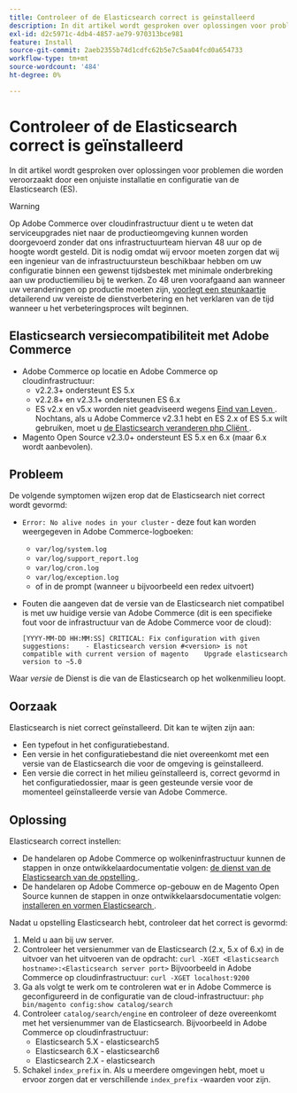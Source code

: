 ```yaml
---
title: Controleer of de Elasticsearch correct is geïnstalleerd
description: In dit artikel wordt gesproken over oplossingen voor problemen die worden veroorzaakt door een onjuiste installatie en configuratie van de Elasticsearch (ES).
exl-id: d2c5971c-4db4-4857-ae79-970313bce981
feature: Install
source-git-commit: 2aeb2355b74d1cdfc62b5e7c5aa04fcd0a654733
workflow-type: tm+mt
source-wordcount: '484'
ht-degree: 0%

---
```


# Controleer of de Elasticsearch correct is geïnstalleerd

In dit artikel wordt gesproken over oplossingen voor problemen die worden veroorzaakt door een onjuiste installatie en configuratie van de Elasticsearch (ES).

>[!WARNING]
>
>Op Adobe Commerce over cloudinfrastructuur dient u te weten dat serviceupgrades niet naar de productieomgeving kunnen worden doorgevoerd zonder dat ons infrastructuurteam hiervan 48 uur op de hoogte wordt gesteld. Dit is nodig omdat wij ervoor moeten zorgen dat wij een ingenieur van de infrastructuursteun beschikbaar hebben om uw configuratie binnen een gewenst tijdsbestek met minimale onderbreking aan uw productiemilieu bij te werken. Zo 48 uren voorafgaand aan wanneer uw veranderingen op productie moeten zijn, [ voorlegt een steunkaartje ](/help/help-center-guide/help-center/magento-help-center-user-guide.md#submit-ticket) detailerend uw vereiste de dienstverbetering en het verklaren van de tijd wanneer u het verbeteringsproces wilt beginnen.

## Elasticsearch versiecompatibiliteit met Adobe Commerce

* Adobe Commerce op locatie en Adobe Commerce op cloudinfrastructuur:
   * v2.2.3+ ondersteunt ES 5.x
   * v2.2.8+ en v2.3.1+ ondersteunen ES 6.x
   * ES v2.x en v5.x worden niet geadviseerd wegens [ Eind van Leven ](https://www.elastic.co/support/eol). Nochtans, als u Adobe Commerce v2.3.1 hebt en ES 2.x of ES 5.x wilt gebruiken, moet u [ de Elasticsearch veranderen php Cliënt ](https://experienceleague.adobe.com/nl/docs/commerce-operations/configuration-guide/search/overview-search).
* Magento Open Source v2.3.0+ ondersteunt ES 5.x en 6.x (maar 6.x wordt aanbevolen).

## Probleem

De volgende symptomen wijzen erop dat de Elasticsearch niet correct wordt gevormd:

* `Error: No alive nodes in your cluster` - deze fout kan worden weergegeven in Adobe Commerce-logboeken:
   * `var/log/system.log`
   * `var/log/support_report.log`
   * `var/log/cron.log`
   * `var/log/exception.log`
   * of in de prompt (wanneer u bijvoorbeeld een redex uitvoert)
* Fouten die aangeven dat de versie van de Elasticsearch niet compatibel is met uw huidige versie van Adobe Commerce (dit is een specifieke fout voor de infrastructuur van de Adobe Commerce voor de cloud):

  ```
  [YYYY-MM-DD HH:MM:SS] CRITICAL: Fix configuration with given suggestions:    - Elasticsearch version #<version> is not compatible with current version of magento    Upgrade elasticsearch version to ~5.0
  ```

Waar *versie* de Dienst is die van de Elasticsearch op het wolkenmilieu loopt.

## Oorzaak

Elasticsearch is niet correct geïnstalleerd. Dit kan te wijten zijn aan:

* Een typefout in het configuratiebestand.
* Een versie in het configuratiebestand die niet overeenkomt met een versie van de Elasticsearch die voor de omgeving is geïnstalleerd.
* Een versie die correct in het milieu geïnstalleerd is, correct gevormd in het configuratiedossier, maar is geen gesteunde versie voor de momenteel geïnstalleerde versie van Adobe Commerce.

## Oplossing

Elasticsearch correct instellen:

* De handelaren op Adobe Commerce op wolkeninfrastructuur kunnen de stappen in onze ontwikkelaardocumentatie volgen: [ de dienst van de Elasticsearch van de opstelling ](https://experienceleague.adobe.com/nl/docs/commerce-cloud-service/user-guide/configure/service/elasticsearch).
* De handelaren op Adobe Commerce op-gebouw en de Magento Open Source kunnen de stappen in onze ontwikkelaarsdocumentatie volgen: [ installeren en vormen Elasticsearch ](https://experienceleague.adobe.com/nl/docs/commerce-operations/configuration-guide/search/overview-search).

Nadat u opstelling Elasticsearch hebt, controleer dat het correct is gevormd:

1. Meld u aan bij uw server.
1. Controleer het versienummer van de Elasticsearch (2.x, 5.x of 6.x) in de uitvoer van het uitvoeren van de opdracht: `curl -XGET <Elasticsearch hostname>:<Elasticsearch server port>` Bijvoorbeeld in Adobe Commerce op cloudinfrastructuur: `curl -XGET localhost:9200`
1. Ga als volgt te werk om te controleren wat er in Adobe Commerce is geconfigureerd in de configuratie van de cloud-infrastructuur: `php bin/magento config:show catalog/search`
1. Controleer `catalog/search/engine` en controleer of deze overeenkomt met het versienummer van de Elasticsearch. Bijvoorbeeld in Adobe Commerce op cloudinfrastructuur:
   * Elasticsearch 5.X - elasticsearch5
   * Elasticsearch 6.X - elasticsearch6
   * Elasticsearch 2.X - elasticsearch
1. Schakel `index_prefix` in. Als u meerdere omgevingen hebt, moet u ervoor zorgen dat er verschillende `index_prefix` -waarden voor zijn.
